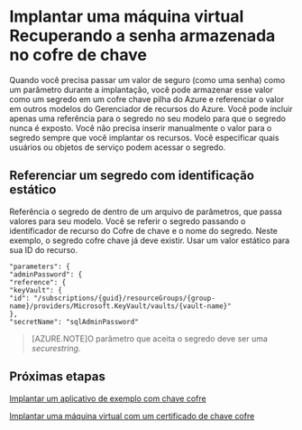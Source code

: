 <properties
    pageTitle="Implantar uma máquina virtual usando uma senha armazenada no Azure pilha chave cofre | Microsoft Azure"
    description="Saiba como implantar uma máquina virtual usando uma senha armazenada no Azure pilha chave cofre"
    services="azure-stack"
    documentationCenter=""
    authors="rlfmendes"
    manager="natmack"
    editor=""/>

<tags
    ms.service="azure-stack"
    ms.workload="na"
    ms.tgt_pltfrm="na"
    ms.devlang="na"
    ms.topic="get-started-article"
    ms.date="09/26/2016"
    ms.author="ricardom"/>

# <a name="deploy-a-vm-by-retrieving-the-password-stored-in-key-vault"></a>Implantar uma máquina virtual Recuperando a senha armazenada no cofre de chave

Quando você precisa passar um valor de seguro (como uma senha) como um parâmetro durante a implantação, você pode armazenar esse valor como um segredo em um cofre chave pilha do Azure e referenciar o valor em outros modelos do Gerenciador de recursos do Azure. Você pode incluir apenas uma referência para o segredo no seu modelo para que o segredo nunca é exposto. Você não precisa inserir manualmente o valor para o segredo sempre que você implantar os recursos. Você especificar quais usuários ou objetos de serviço podem acessar o segredo.

## <a name="reference-a-secret-with-static-id"></a>Referenciar um segredo com identificação estático

Referência o segredo de dentro de um arquivo de parâmetros, que passa valores para seu modelo. Você se referir o segredo passando o identificador de recurso do Cofre de chave e o nome do segredo. Neste exemplo, o segredo cofre chave já deve existir. Usar um valor estático para sua ID do recurso.

    "parameters": {
    "adminPassword": {
    "reference": {
    "keyVault": {
    "id": "/subscriptions/{guid}/resourceGroups/{group-name}/providers/Microsoft.KeyVault/vaults/{vault-name}"
    },
    "secretName": "sqlAdminPassword"


>[AZURE.NOTE]O parâmetro que aceita o segredo deve ser uma *securestring*.

## <a name="next-steps"></a>Próximas etapas
[Implantar um aplicativo de exemplo com chave cofre](azure-stack-kv-sample-app.md)

[Implantar uma máquina virtual com um certificado de chave cofre](azure-stack-kv-push-secret-into-vm.md)

